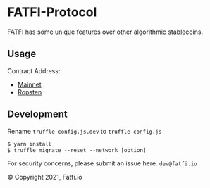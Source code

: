 # FATFI-Protocol

FATFI has some unique features over other algorithmic stablecoins.

## Usage

Contract Address:
* [Mainnet]()
* [Ropsten](https://ropsten.etherscan.io/address/0x5f81f85a25a6e330bda410c0e7ceb35f8473b072)

## Development
Rename `truffle-config.js.dev` to `truffle-config.js`
```
$ yarn install
$ truffle migrate --reset --network [option]

```

For security concerns, please submit an issue here.
``
dev@fatfi.io
``

© Copyright 2021, Fatfi.io
